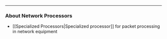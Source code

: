
---

### About Network Processors

- [[Specialized Processors|Specialized processor]] for packet processing in network equipment